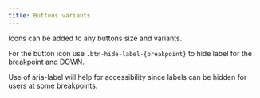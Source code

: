 ```yaml
---
title: Buttons variants
---
```


Icons can be added to any buttons size and variants.

For the button icon use <code>.btn-hide-label-{breakpoint}</code> to hide label for the breakpoint and DOWN.

Use of aria-label will help for accessibility since labels can be hidden for users at some breakpoints.